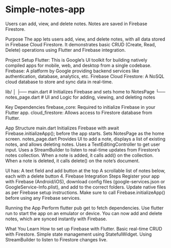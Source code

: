 # Simple-notes-app
 Users can add, view, and delete notes. Notes are saved in Firebase Firestore.

Purpose
The app lets users add, view, and delete notes, with all data stored in Firebase Cloud Firestore. It demonstrates basic CRUD (Create, Read, Delete) operations using Flutter and Firebase integration.

Project Setup
Flutter: This is Google’s UI toolkit for building natively compiled apps for mobile, web, and desktop from a single codebase.
Firebase: A platform by Google providing backend services like authentication, database, analytics, etc.
Firebase Cloud Firestore: A NoSQL cloud database to store and sync data in real-time.

lib/
│
├── main.dart          # Initializes Firebase and sets home to NotesPage
└── notes_page.dart    # UI and Logic for adding, viewing, and deleting notes


Key Dependencies
firebase_core: Required to initialize Firebase in your Flutter app.
cloud_firestore: Allows access to Firestore database from Flutter.

 App Structure
main.dart
Initializes Firebase with await Firebase.initializeApp(); before the app starts.
Sets NotesPage as the home screen.
notes_page.dart
Provides UI to add a note, displays a list of existing notes, and allows deleting notes.
Uses a TextEditingController to get user input.
Uses a StreamBuilder to listen to real-time updates from Firestore’s notes collection.
When a note is added, it calls add() on the collection.
When a note is deleted, it calls delete() on the note’s document.

UI has:
A text field and add button at the top
A scrollable list of notes below, each with a delete button
4. Firebase Integration Steps
Register your app with Firebase (Android/iOS), download config files (google-services.json or GoogleService-Info.plist), and add to the correct folders.
Update native files as per Firebase setup instructions.
Make sure to call Firebase.initializeApp() before using any Firebase services.

 Running the App
Perform flutter pub get to fetch dependencies.
Use flutter run to start the app on an emulator or device.
You can now add and delete notes, which are synced instantly with Firebase.

 What You Learn
How to set up Firebase with Flutter.
Basic real-time CRUD with Firestore.
Simple state management using StatefulWidget.
Using StreamBuilder to listen to Firestore changes live.
